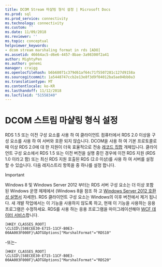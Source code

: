 ```yaml
---
title: DCOM Stream 마샬링 형식 설정 | Microsoft Docs
ms.prod: sql
ms.prod_service: connectivity
ms.technology: connectivity
ms.custom: ''
ms.date: 11/09/2018
ms.reviewer: ''
ms.topic: conceptual
helpviewer_keywords:
- dcom stream marshaling format in rds [ADO]
ms.assetid: 46664ac5-d6e6-4457-8bae-3a98300f2a41
author: MightyPen
ms.author: genemi
manager: craigg
ms.openlocfilehash: b6b68071c379d61af64c71f5507281c127d9158a
ms.sourcegitcommit: 1a5448747ccb2e13e8f3d9f04012ba5ae04bb0a3
ms.translationtype: MT
ms.contentlocale: ko-KR
ms.lasthandoff: 11/12/2018
ms.locfileid: "51558340"
---
```

# <a name="setting-dcom-stream-marshaling-format"></a>DCOM 스트림 마샬링 형식 설정
RDS 1.5 또는 이전 구성 요소를 사용 하 여 클라이언트 컴퓨터에서 RDS 2.0 이상을 구성 요소를 사용 하 여 서버와 호환 되지 않습니다. DCOM을 사용 하 여 기본 프로토콜로 때 이상 RDS 2.0에 대 한 지원이 더욱 효율적으로 전송 [레코드 집합](../../../ado/reference/ado-api/recordset-object-ado.md) 개체입니다. 클라이언트 구성 요소에서 RDS 1.5 또는 이전 버전을 실행 중인 경우에 이전 RDS 지원 (RDS 1.0 이라고 함) 또는 최신 RDS 지원 호출된 RDS (2.0 이상)를 사용 하 여 서버를 설정할 수 있습니다. 다음 레지스트리 항목을 중 하나를 설정 합니다.  
  
> [!IMPORTANT]
>  Windows 8 및 Windows Server 2012 부터는 RDS 서버 구성 요소는 더 이상 포함 된 Windows 운영 체제에서 (Windows 8을 참조 하 고 [Windows Server 2012 호환성 설명서](https://www.microsoft.com/download/details.aspx?id=27416) 자세한). RDS 클라이언트 구성 요소는 Windows의 이후 버전에서 제거 됩니다. 새 개발 작업에서는 이 기능을 사용하지 않도록 하고, 현재 이 기능을 사용하는 응용 프로그램은 수정하세요. RDS를 사용 하는 응용 프로그램을 마이그레이션해야 [WCF 데이터 서비스](https://go.microsoft.com/fwlink/?LinkId=199565)합니다.  
  
```console
[HKEY_CLASSES_ROOT]  
\CLSID\[58ECEE30-E715-11CF-B0E3-00AA003F000F}\ADTGOptions]"MarshalFormat"="RDS10"  
```  
  
 -또는-  
  
```console
[HKEY_CLASSES_ROOT]  
\CLSID\[58ECEE30-E715-11CF-B0E3-00AA003F000F}\ADTGOptions]"MarshalFormat"="RDS20"  
```


